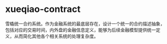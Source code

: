 # xueqiao-contract
雪橇统一合约系统。作为金融系统的最底层存在，设计一个统一的合约描述抽象，包括对应的交易时间，内外盘的金融信息定义，能够为后续金融模型提供统一定义，从而简化其他各个相关系统的处理复杂度。
